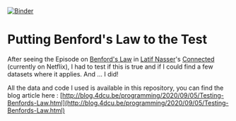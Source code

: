 [![Binder](https://mybinder.org/badge_logo.svg)](https://mybinder.org/v2/gh/4dcu-be/BenfordsLaw/master?filepath=Testing%20Benford's%20Law.ipynb)

# Putting Benford's Law to the Test

After seeing the Episode on [Benford's Law](https://en.wikipedia.org/wiki/Benford%27s_law) in [Latif Nasser](https://twitter.com/latifnasser)'s 
[Connected](https://www.imdb.com/title/tt12753692/?ref_=fn_al_tt_2) (currently on Netflix), I had to test if this is true and if
I could find a few datasets where it applies. And ... I did! 

All the data and code I used is available in this repository, you can find the blog article here : [http://blog.4dcu.be/programming/2020/09/05/Testing-Benfords-Law.html](http://blog.4dcu.be/programming/2020/09/05/Testing-Benfords-Law.html)
